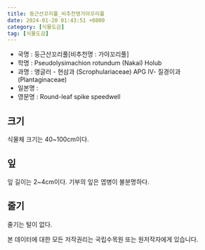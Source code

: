 ```yaml
---
title: 둥근산꼬리풀_비추천명가야꼬리풀
date: 2024-01-20 01:43:51 +0800
category: [식물도감]
tag: [식물도감]
---
```




- 국명 : 둥근산꼬리풀[비추천명 : 가야꼬리풀]
- 학명 : Pseudolysimachion rotundum (Nakai) Holub
- 과명 : 앵글러 - 현삼과 (Scrophulariaceae) APG Ⅳ- 질경이과 (Plantaginaceae)
- 일본명 : 
- 영문명 : Round-leaf spike speedwell


## 크기
식물체 크기는 40~100cm이다.
## 잎
잎 길이는 2~4cm이다. 기부의 잎은 엽병이 불분명하다. 
## 줄기
줄기는 털이 없다.






본 데이터에 대한 모든 저작권리는 국립수목원 또는 원저작자에게 있습니다.
